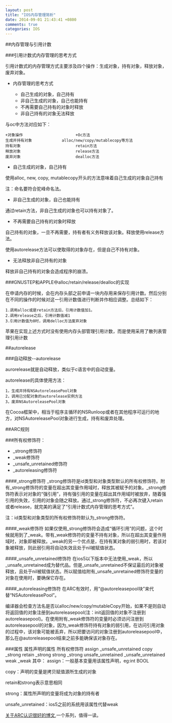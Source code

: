 ```yaml
---
layout: post
title: "IOS内存管理简析"
date: 2014-09-01 21:43:41 +0800
comments: true
categories: IOS
---
```


##内存管理与引用计数

###引用计数式内存管理的思考方式

引用计数式的内存管理方式主要涉及四个操作：生成对象，持有对象，释放对象，废弃对象。

* 内存管理的思考方式
	
	+ 自己生成的对象，自己持有
	+ 非自己生成的对象，自己也能持有
	+ 不再需要自己持有的对象时释放
	+ 非自己持有的对象无法释放

与oc中方法对应如下：

	+对象操作						+Oc方法
	生成并持有对象				alloc/new/copy/mutablecopy等方法
	持有对象						retain方法
	释放对象						release方法
	废弃对象						dealloc方法
	
* 自己生成的对象，自己持有

使用alloc, new, copy, mutablecopy开头的方法意味着自己生成的对象自己持有

注：命名要符合驼峰命名法。

* 非自己生成的对象，自己也能持有

通过retain方法，非自己生成的对象也可以持有对象了。

* 不再需要自己持有的对象时释放

自己持有的对象，一旦不再需要，持有者有义务释放该对象。释放使用release方法。

使用autorelease方法可以使取得的对象存在，但是自己不持有对象。

* 无法释放非自己持有的对象

释放非自己持有的对象会造成程序的崩溃。

###GNUSTEP和APPLE中alloc/retain/release/dealloc的实现

在申请内存的时候，会在内存头部之前申请一块内存用来保存引用计数。然后分别在不同的操作的时候对这一引用计数值进行判断并作相应调整。总结如下：

	1.调用alloc或是retain方法后，引用计数值加1。
	2.调用release之后，引用计数值减1
	3.引用计数值为0时，调用delloc方法废弃对象
	
苹果在实现上述方式时没有使用内存头部管理引用计数，而是使用采用了散列表管理引用计数

##autorelease

###自动释放--autorelease

aurorelease就是自动释放，类似于c语言中的自动变量。

autorelease的具体使用方法：

	1，生成并持有NSAutoreleasePool对象
	2，调用已分配对象的autorelease实例方法
	3，废弃NSAutoreleasePool对象

在Cocoa框架中，相当于程序主循环的NSRunloop或者在其他程序可运行的地方，对NSAutoreleasePool对象进行生成，持有和废弃处理。

##ARC规则

###所有权修饰符：
* _strong修饰符
* _weak修饰符
* _unsafe_unretained修饰符
* _autoreleasing修饰符

####_strong修饰符
_strong修饰符是id类型和对象类型默认的所有权修饰符。附有_strong修饰符的变量在超出其变量作用域时，释放其被赋予的对象。_strong修饰符表示对对象的“强引用”，持有强引用的变量在超出其作用域时被放弃，随着强引用的失效，引用的对象会随之释放。通过_strong修饰符，不必再次键入retain或者release，就完美的满足了“引用计数式内存管理的思考方式”。

注：id类型和对象类型的所有权修饰符默认为_strong修饰符。

####_weak修饰符
如果仅使用_strong修饰符会造成“循环引用”的问题，这个时候就用到了_weak。带有_weak修饰符的变量不持有对象，所以在超出其变量作用域时，对象即被释放。_weak的另一个优点是，在持有某对象的弱引用时，若该对象被释放，则此弱引用将自动失效且处于nil被赋值状态。

####_unsafe_unretained修饰符
在ios5以下版本中无法使用_weak，所以_unsafe_unretained成为替代品。但是_unsafe_unretained不保证最后的对象被释放，且处于nil被赋值状态。所以赋值给附有_unsafe_unretained修饰符变量的对象在使用时，要确保它存在。

####_autoreleasing修饰符
在ARC有效时，用“@autoreleasepool块”来代替“NSAutoreleasePool”。

编译器会检查方法名是否以alloc/new/copy/mutableCopy开始，如果不是则自动将返回值的对象注册到autoreleasepool(注：init返回值的对象不注册到autoreleasepool)。在使用附有_weak修饰符的变量时必须访问注册到autoreleasepool的对象，因为_weak修饰符持有对象的弱引用，在访问引用对象的过程中，该对象可能被丢弃，所以把要访问的对象注册到autoreleasepool中，那么在@autoreleasepool结束之前多能确保该对象存在。

###属性
		  属性声明的属性						所有权修饰符
			assign							_unsafe_unretained
			copy							_strong
			retain							_strong
			strong							_strong
			unsafe_unretained				_unsafe_unretained
			weak							_weak
其中：
assign：一般基本变量用该属性声明，eg:int BOOL

copy：声明的变量是拷贝赋值源所生成的对象

retain和strong表示意思相同

strong：属性所声明的变量将成为对象的持有者

unsafe_unretained：ios5之前的系统用该属性代替weak

[关于ARC认识很好的博文](http://www.yifeiyang.net/development-of-the-iphone-simply-1/),一个系列，值得一读。
	
	
